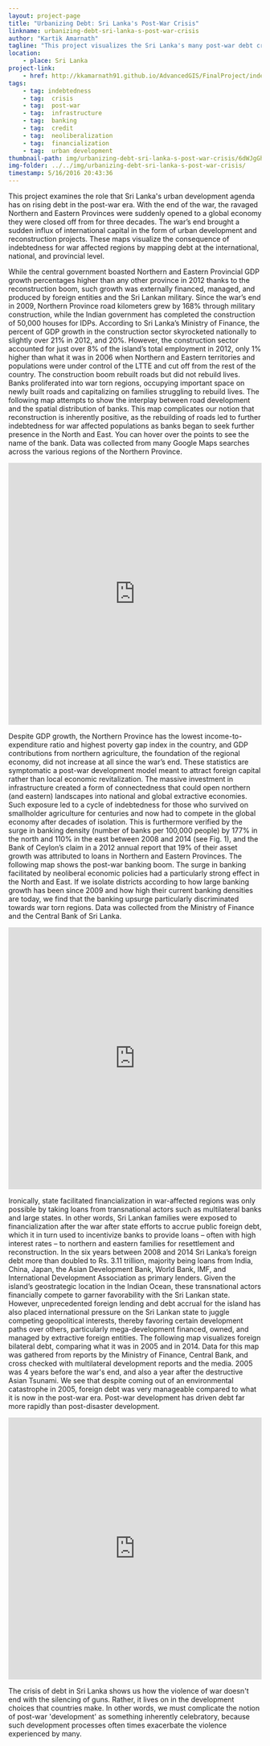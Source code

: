 ```yaml
---
layout: project-page
title: "Urbanizing Debt: Sri Lanka's Post-War Crisis"
linkname: urbanizing-debt-sri-lanka-s-post-war-crisis
author: "Kartik Amarnath"
tagline: "This project visualizes the Sri Lanka's many post-war debt crises driven by aggressive urban development."
location:
    - place: Sri Lanka
project-link:
    - href: http://kkamarnath91.github.io/AdvancedGIS/FinalProject/index.html
tags:
    - tag: indebtedness
    - tag:  crisis
    - tag:  post-war
    - tag:  infrastructure
    - tag:  banking
    - tag:  credit
    - tag:  neoliberalization
    - tag:  financialization
    - tag:  urban development
thumbnail-path: img/urbanizing-debt-sri-lanka-s-post-war-crisis/6dWJgGh.jpg
img-folder: ../../img/urbanizing-debt-sri-lanka-s-post-war-crisis/
timestamp: 5/16/2016 20:43:36
---
```

This project examines the role that Sri Lanka's urban development agenda has on rising debt in the post-war era. With the end of the war, the ravaged Northern and Eastern Provinces were suddenly opened to a global economy they were closed off from for three decades. The war’s end brought a sudden influx of international capital in the form of urban development and reconstruction projects. These maps visualize the consequence of indebtedness for war affected regions by mapping debt at the international, national, and provincial level.

While the central government boasted Northern and Eastern Provincial GDP growth percentages higher than any other province in 2012 thanks to the reconstruction boom, such growth was externally financed, managed, and produced by foreign entities and the Sri Lankan military.  Since the war’s end in 2009, Northern Province road kilometers grew by 168% through military construction, while the Indian government has completed the construction of 50,000 houses for IDPs. According to Sri Lanka’s Ministry of Finance, the percent of GDP growth in the construction sector skyrocketed nationally to slightly over 21% in 2012, and 20%. However, the construction sector accounted for just over 8% of the island’s total employment in 2012, only 1% higher than what it was in 2006 when Northern and Eastern territories and populations were under control of the LTTE and cut off from the rest of the country. The construction boom rebuilt roads but did not rebuild lives. Banks proliferated into war torn regions, occupying important space on newly built roads and capitalizing on families struggling to rebuild lives. The following map attempts to show the interplay between road development and the spatial distribution of banks. This map complicates our notion that reconstruction is inherently positive, as the rebuilding of roads led to further indebtedness for war affected populations as banks began to seek further presence in the North and East. You can hover over the points to see the name of the bank. Data was collected from many Google Maps searches across the various regions of the Northern Province.

<iframe width="100%" height="520" frameborder="0" src="https://amark490.cartodb.com/viz/af90a2ca-1b90-11e6-b9e9-0e787de82d45/embed_map" allowfullscreen webkitallowfullscreen mozallowfullscreen oallowfullscreen msallowfullscreen></iframe>

Despite GDP growth, the Northern Province has the lowest income-to-expenditure ratio and highest poverty gap index in the country, and GDP contributions from northern agriculture, the foundation of the regional economy, did not increase at all since the war’s end.  These statistics are symptomatic a post-war development model meant to attract foreign capital rather than local economic revitalization.  The massive investment in infrastructure created a form of connectedness that could open northern (and eastern) landscapes into national and global extractive economies. Such exposure led to a cycle of indebtedness for those who survived on smallholder agriculture for centuries and now had to compete in the global economy after decades of isolation. This is furthermore verified by the surge in banking density (number of banks per 100,000 people) by 177% in the north and 110% in the east between 2008 and 2014 (see Fig. 1), and the Bank of Ceylon’s claim in a 2012 annual report that 19% of their asset growth was attributed to loans in Northern and Eastern Provinces. The following map shows the post-war banking boom. The surge in banking facilitated by neoliberal economic policies had a particularly strong effect in the North and East. If we isolate districts according to how large banking growth has been since 2009 and how high their current banking densities are today, we find that the banking upsurge particularly discriminated towards war torn regions. Data was collected from the Ministry of Finance and the Central Bank of Sri Lanka.

<iframe width="100%" height="520" frameborder="0" src="https://amark490.cartodb.com/viz/e4adf5da-0758-11e6-8ee2-0e787de82d45/embed_map" allowfullscreen webkitallowfullscreen mozallowfullscreen oallowfullscreen msallowfullscreen></iframe>

Ironically, state facilitated financialization in war-affected regions was only possible by taking loans from transnational actors such as multilateral banks and large states.  In other words, Sri Lankan families were exposed to financialization after the war after state efforts to accrue public foreign debt, which it in turn used to incentivize banks to provide loans – often with high interest rates – to northern and eastern families for resettlement and reconstruction. In the six years between 2008 and 2014 Sri Lanka’s foreign debt more than doubled to Rs. 3.11 trillion, majority being loans from India, China, Japan, the Asian Development Bank, World Bank, IMF, and International Development Association as primary lenders.  Given the island’s geostrategic location in the Indian Ocean, these transnational actors financially compete to garner favorability with the Sri Lankan state. However, unprecedented foreign lending and debt accrual for the island has also placed international pressure on the Sri Lankan state to juggle competing geopolitical interests, thereby favoring certain development paths over others, particularly mega-development financed, owned, and managed by extractive foreign entities. The following map visualizes foreign bilateral debt, comparing what it was in 2005 and in 2014. Data for this map was gathered from reports by the Ministry of Finance, Central Bank, and cross checked with multilateral development reports and the media. 2005 was 4 years before the war's end, and also a year after the destructive Asian Tsunami. We see that despite coming out of an environmental catastrophe in 2005, foreign debt was very manageable compared to what it is now in the post-war era. Post-war development has driven debt far more rapidly than post-disaster development.

<iframe width="100%" height="520" frameborder="0" src="https://amark490.cartodb.com/viz/c0185c24-12f7-11e6-9560-0ea31932ec1d/embed_map" allowfullscreen webkitallowfullscreen mozallowfullscreen oallowfullscreen msallowfullscreen></iframe>


The crisis of debt in Sri Lanka shows us how the violence of war doesn't end with the silencing of guns. Rather, it lives on in the development choices that countries make. In other words, we must complicate the notion of post-war 'development' as something inherently celebratory, because such development processes often times exacerbate the violence experienced by many.